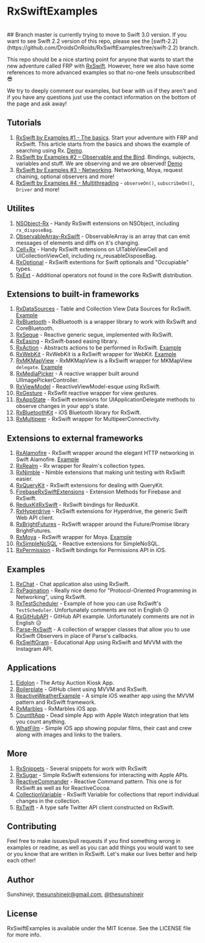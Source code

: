 # RxSwiftExamples

<br />
## Branch master is currently trying to move to Swift 3.0 version. If you want to see Swift 2.2 version of this repo, please see the [swift-2.2](https://github.com/DroidsOnRoids/RxSwiftExamples/tree/swift-2.2) branch.
<br />

This repo should be a nice starting point for anyone that wants to start the new adventure called FRP with [RxSwift](https://github.com/ReactiveX/RxSwift/).
However, here we also have some references to more advanced examples so that no-one feels unsubscribed 😎

We try to deeply comment our examples, but bear with us if they aren't and if you have any questions just use the contact information on the bottom of the page and ask away!

## Tutorials

1. [RxSwift by Examples #1 - The basics](http://www.thedroidsonroids.com/blog/ios/rxswift-by-examples-1-the-basics/). Start your adventure with FRP and RxSwift. This article starts from the basics and shows the example of searching using Rx. [Demo](https://github.com/DroidsOnRoids/RxSwiftExamples/tree/master/Libraries%20Usage/RxSwiftExample).
2. [RxSwift by Examples #2 – Observable and the Bind](http://www.thedroidsonroids.com/blog/ios/rxswift-by-examples-2-observable-and-the-bind/). Bindings, subjects, variables and stuff. We are observing and we are observed! [Demo](https://github.com/DroidsOnRoids/RxSwiftExamples/tree/master/Simple%20Apps/ColourfulBall)
3. [RxSwift by Examples #3 - Networking](http://www.thedroidsonroids.com/blog/ios/rxswift-examples-3-networking/). Networking, Moya, request chaining, optional observers and more!
4. [RxSwift by Examples #4 - Multithreading](http://www.thedroidsonroids.com/blog/ios/rxswift-examples-4-multithreading/) - `observeOn()`, `subscribeOn()`, `Driver` and more!

## Utilites

1. [NSObject-Rx](https://github.com/RxSwiftCommunity/NSObject-Rx) - Handy RxSwift extensions on NSObject, including `rx_disposeBag`.
2. [ObservableArray-RxSwift](https://github.com/safx/ObservableArray-RxSwift) - ObservableArray is an array that can emit messages of elements and diffs on it's changing.
3. [Cell+Rx](https://github.com/ivanbruel/Cell-Rx) - Handy RxSwift extensions on UITableViewCell and UICollectionViewCell, including rx_reusableDisposeBag.
3. [RxOptional](https://github.com/RxSwiftCommunity/RxOptional) - RxSwift extentions for Swift optionals and "Occupiable" types.
4. [RxExt](https://github.com/RxSwiftCommunity/RxSwift-Ext) - Additional operators not found in the core RxSwift distribution.

## Extensions to built-in frameworks
1. [RxDataSources](https://github.com/RxSwiftCommunity/RxDataSources) - Table and Collection View Data Sources for RxSwift. [Example](https://github.com/DroidsOnRoids/RxSwiftExamples/tree/master/Libraries%20Usage/RxDataSourcesExample)
2. [RxBluetooth](https://github.com/SideEffects-xyz/RxBluetooth) - RxBluetooth is a wrapper library to work with RxSwift and CoreBluetooth.
3. [RxSegue](https://github.com/RxSwiftCommunity/RxSegue) - Reactive generic segue, implemented with RxSwift.
4. [RxEasing](https://github.com/lintmachine/RxEasing) - RxSwift-based easing library.
5. [RxAction](https://github.com/RxSwiftCommunity/Action) - Abstracts actions to be performed in RxSwift. [Example](https://github.com/DroidsOnRoids/RxSwiftExamples/tree/master/Libraries%20Usage/RxActionExample)
6. [RxWebKit](https://github.com/RxSwiftCommunity/RxWebKit) - RxWebKit is a RxSwift wrapper for WebKit. [Example](https://github.com/DroidsOnRoids/RxSwiftExamples/tree/master/Libraries%20Usage/RxWebKitExample)
7. [RxMKMapView](https://github.com/RxSwiftCommunity/RxMKMapView) - RxMKMapView is a RxSwift wrapper for MKMapView `delegate`. [Example](https://github.com/DroidsOnRoids/RxSwiftExamples/tree/master/Libraries%20Usage/RxMKMapViewExample)
8. [RxMediaPicker](https://github.com/RxSwiftCommunity/RxMediaPicker) - A reactive wrapper built around UIImagePickerController.
9. [RxViewModel](https://github.com/RxSwiftCommunity/RxViewModel) - ReactiveViewModel-esque using RxSwift.
10. [RxGesture](https://github.com/RxSwiftCommunity/RxGesture) - RxSwfit reactive wrapper for view gestures.
11. [RxAppState](https://github.com/pixeldock/RxAppState) - RxSwift extensions for UIApplicationDelegate methods to observe changes in your app's state.
12. [RxBluetoothKit](https://github.com/Polidea/RxBluetoothKit) - iOS Bluetooth library for RxSwift.
13. [RxMultipeer](https://github.com/RxSwiftCommunity/RxMultipeer) - RxSwift wrapper for MultipeerConnectivity.

## Extensions to external frameworks
1. [RxAlamofire](https://github.com/RxSwiftCommunity/RxAlamofire) - RxSwift wrapper around the elegant HTTP networking in Swift Alamofire. [Example](https://github.com/DroidsOnRoids/RxSwiftExamples/tree/master/Libraries%20Usage/RxAlamofireExample)
2. [RxRealm](https://github.com/RxSwiftCommunity/RxRealm) - Rx wrapper for Realm's collection types.
3. [RxNimble](https://github.com/RxSwiftCommunity/RxNimble) - Nimble extensions that making unit testing with RxSwift easier.
4. [RxQueryKit](https://github.com/QueryKit/RxQueryKit) - RxSwift extensions for dealing with QueryKit.
5. [FirebaseRxSwiftExtensions](https://github.com/mbalex99/FirebaseRxSwiftExtensions) - Extension Methods for Firebase and RxSwift.
6. [ReduxKitRxSwift](https://github.com/ReduxKit/ReduxKitRxSwift) - RxSwift bindings for ReduxKit.
7. [RxHyperdrive](https://github.com/kylef/RxHyperdrive) - RxSwift extensions for Hyperdrive, the generic Swift Web API client.
8. [RxBrightFutures](https://github.com/SideEffects-xyz/RxBrightFutures) - RxSwift wrapper around the Future/Promise library BrightFutures.
9. [RxMoya](https://github.com/Moya/Moya/blob/master/docs/RxSwift.md) - RxSwift wrapper for Moya. [Example](https://github.com/DroidsOnRoids/RxSwiftExamples/tree/master/Libraries%20Usage/RxMoyaExample)
10. [RxSimpleNoSQL](https://github.com/xmartlabs/RxSimpleNoSQL/) - Reactive extensions for SimpleNoSQL.
11. [RxPermission](https://github.com/sunshinejr/RxPermission) - RxSwift bindings for Permissions API in iOS.

## Examples

1. [RxChat](https://github.com/bontoJR/RxChat) - Chat application also using RxSwift.
2. [RxPagination](https://github.com/tryswift/RxPagination) - Really nice demo for "Protocol-Oriented Programming in Networking", using RxSwift.
3. [RxTestScheduler](https://github.com/kumapo/RxSwiftTestSchedulerExample) - Example of how you can use RxSwift's `TestScheduler`. Unfortunately comments are not in English 😥
4. [RxGitHubAPI](https://github.com/FengDeng/RxGitHubAPI) - GitHub API example. Unfortunately comments are not in English 😥
5. [Parse-RxSwift](https://github.com/bluelinelabs/Parse-RxSwift) - A collection of wrapper classes that allow you to use RxSwift Observers in place of Parse's callbacks.
6. [RxSwiftGram](https://github.com/Dwar3xwar/RxSwiftGram) - Educational App using RxSwift and MVVM with the Instagram API.

## Applications

1. [Eidolon](https://github.com/artsy/eidolon) - The Artsy Auction Kiosk App.
2. [Boilerplate](https://github.com/tailec/boilerplate#github-api-client) - GitHub client using MVVM and RxSwift.
3. [ReactiveWeatherExample](https://github.com/marinbenc/ReactiveWeatherExample) - A simple iOS weather app using the MVVM pattern and RxSwift framework.
4. [RxMarbles](https://github.com/RxSwiftCommunity/RxMarbles) - RxMarbles iOS app.
5. [CountItApp](https://github.com/PiXeL16/CountItApp) - Dead simple App with Apple Watch integration that lets you count anything.
6. [WhatFilm](https://github.com/brocoo/WhatFilm) - Simple iOS app showing popular films, their cast and crew along with images and links to the trailers.

## More

1. [RxSnippets](https://github.com/RxSwiftCommunity/RxSnippets) - Several snippets for work with RxSwift
2. [RxSugar](https://github.com/RxSugar/RxSugar) - Simple RxSwift extensions for interacting with Apple APIs.
3. [ReactiveCommander](https://github.com/pepibumur/ReactiveCommander) - Reactive Command pattern. This one is for RxSwift as well as for ReactiveCocoa.
4. [CollectionVariable](https://github.com/gitdoapp/CollectionVariable) - RxSwift Variable for collections that report individual changes in the collection.
5. [RxTwift](https://github.com/mihyaeru21/RxTwift) - A type safe Twitter API client constructed on RxSwift.

## Contributing
Feel free to make issues/pull requests if you find something wrong in examples or readme, as well as you can add things you would want to see or you know that are written in RxSwift. Let's make our lives better and help each other!

## Author

Sunshinejr, thesunshinejr@gmail.com, <a href="https://twitter.com/thesunshinejr">@thesunshinejr</a>

## License

RxSwiftExamples is available under the MIT license. See the LICENSE file for more info.
